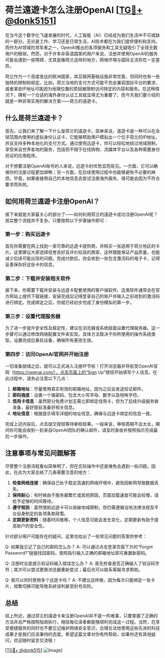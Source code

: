 # 荷兰遠遊卡怎么注册OpenAI [[TG💪+ @donk5151](https://t.me/s/donk5151)]

在当今这个数字化飞速发展的时代，人工智能（AI）已经成为我们生活中不可或缺的一部分。无论是工作、学习还是日常生活，AI技术都在为我们提供便利和支持。而作为AI领域的领军者之一，OpenAI推出的各项服务和工具无疑吸引了全球无数用户的眼球。然而，对于许多非英语国家的用户来说，注册并使用OpenAI的服务可能会遇到一些障碍，尤其是像荷兰这样的地方，网络环境与国际主流存在一定差异。

荷兰作为一个高度发达的欧洲国家，其互联网基础设施非常完善，但同时也有一些独特的限制和规定。比如，荷兰当地的支付方式可能不完全兼容国际平台的要求，或者某些IP地址可能因为地理位置的原因被限制访问特定的内容和服务。在这种情况下，拥有一个合适的海外身份认证工具就显得尤为重要了。而今天我们要介绍的就是一种非常实用的解决方案——荷兰的遠遊卡。

## 什么是荷兰遠遊卡？

首先，让我们来了解一下什么是荷兰的遠遊卡。简单来说，遠遊卡是一种可以在全球范围内使用的虚拟身份认证卡，它能够帮助用户模拟出一个位于荷兰的IP地址，并且支持多种本地化的支付方式。通过使用远遊卡，你可以轻松地绕过地域限制，享受来自世界各地的服务，包括但不限于在线购物、流媒体平台以及各种需要身份验证的应用程序。

对于想要注册OpenAI账号的人来说，远遊卡的优势显而易见。一方面，它可以确保你的注册过程更加顺畅；另一方面，在后续使用过程中也能够避免不必要的麻烦。毕竟，如果直接用自己的本地信息去尝试注册海外服务，很可能会因为不符合要求而失败。

## 如何用荷兰遠遊卡注册OpenAI？

接下来就是大家最关心的部分了——如何利用荷兰的遠遊卡成功注册OpenAI呢？其实整个流程并不复杂，只要按照以下步骤操作即可：

### 第一步：购买远遊卡

首先你需要在网上找到一家可靠的远遊卡提供商，并购买一张适用于荷兰地区的卡片。这里建议大家选择信誉良好且评价较高的商家，这样既能保证产品质量，也能减少后续可能出现的问题。完成付款后，你会收到一张包含激活码的电子卡，记得妥善保存好这张卡的信息。

### 第二步：下载并安装相关软件

接下来，你需要下载并安装与远遊卡配套使用的客户端软件。这类软件通常会在官方网站上提供下载链接，安装完成后记得登录自己的账户并输入之前收到的激活码进行绑定。完成绑定之后，你就已经初步完成了身份模拟的第一步。

### 第三步：设置代理服务器

为了进一步提升安全性及稳定性，建议在浏览器或系统层面设置代理服务器。这一步骤可以通过修改网络配置文件来实现，具体方法取决于你所使用的操作系统类型。设置完成后重启设备，确保所有更改生效。

### 第四步：访问OpenAI官网并开始注册

一切准备就绪之后，就可以正式进入注册环节啦！打开浏览器并导航至OpenAI官网（https://openai.com/），点击页面上的“Sign Up”按钮开始填写个人信息。在此过程中，请务必注意以下几点：

1. **邮箱地址**：尽量使用真实有效的邮箱地址，因为之后会发送验证邮件。
2. **密码强度**：设置一个强密码，包含大小写字母、数字以及特殊字符。
3. **信用卡信息**：虽然部分免费计划无需立即绑定信用卡，但为了后续升级服务做准备，最好提前准备好相关信息。
4. **地址信息**：根据提示填写详细的地址信息，确保与远遊卡绑定的信息一致。

完成上述内容后，点击提交按钮等待审核结果。一般来说，审核周期不会太长，期间你可能会收到一封来自OpenAI团队的确认邮件，请及时查收并按照指示完成最后一步操作。

## 注意事项与常见问题解答

尽管整个注册流程看似简单明了，但在实际操作中还是难免会遇到一些问题。因此，在此为大家总结了几条需要注意的地方：

1. **检查网络连接**：确保自己处于稳定高速的网络环境中，避免因断网导致数据丢失。
2. **保持耐心**：有时候由于服务器繁忙或其他原因，页面加载速度可能会较慢，请给予足够的时间等待。
3. **遵守规则**：虽然借助远遊卡可以突破地域限制，但仍需遵循当地法律法规及平台自身制定的各项条款政策。
4. **定期更新资料**：随着时间推移，个人信息可能会发生变化，定期更新有助于提高账户的安全性。

针对部分用户可能存在的疑问，这里也给出了一些常见问题的答案供参考：

Q: 如果我忘记了自己的密码怎么办？
A: 可以通过点击登录页面下方的“Forgot Password?”链接找回密码，按照指引输入正确的邮箱地址即可重置新密码。

Q: 注册时总是提示验证码输入错误怎么办？
A: 首先检查是否正确输入了验证码字符；其次可以尝试更换浏览器重新尝试；最后也可以联系客服寻求帮助。

Q: 我可以同时使用多个远遊卡吗？
A: 不建议这样做，因为每次只能绑定一张卡片，频繁切换可能导致系统误判甚至封号风险。

## 总结

综上所述，通过荷兰的遠遊卡来注册OpenAI并不是一件难事，只要掌握了正确的方法并且严格按照指南执行，相信每位读者都能够顺利完成这一过程。当然，在享受便捷服务的同时也不要忘记维护网络安全意识，合理合法地使用这些先进的科技成果才是我们应该秉持的态度。希望这篇文章对你有所帮助，如果你还有其他疑问，欢迎随时留言交流哦！

[[TG💪+ @donk5151](https://t.me/s/donk5151) ![Image](https://i.postimg.cc/rwNCRYN7/Snipaste-2025-04-30-17-27-05.png)]